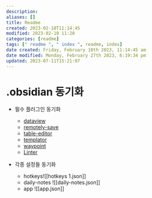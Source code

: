 ```yaml
---
description:
aliases: []
title: Readme
created: 2023-02-10T11:14:45
modified: 2023-02-10 11:20
categories: [readme]
tags: [" readme ", " index ", readme, index]
date created: Friday, February 10th 2023, 11:14:45 am
date modified: Monday, February 27th 2023, 6:19:34 pm
updated: 2023-07-11T15:21:07
---
```


# .obsidian 동기화
- 필수 플러그인 동기화
	- [dataview](obsidian://show-plugin?id=dataview)
	- [remotely-save](obsidian://show-plugin?id=remotely-save)
	- [table-editor](obsidian://show-plugin?id=table-editor-obsidian)
	- [templator](obsidian://show-plugin?id=templater-obsidian)
	- [waypoint](obsidian://show-plugin?id=waypoint)
	- [Linter](obsidian://show-plugin?id=obsidian-linter)


- 각종 설정들 동기화
	- hotkeys![[hotkeys 1.json]]
	- daily-notes ![[daily-notes.json]]
	- app ![[app.json]]